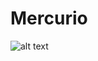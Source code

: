 # Mercurio

![alt text](https://github.com/Abrechtt/Mercurio/blob/main/Assets/Shader/8k_mercury_COLOR.png?raw=true)
